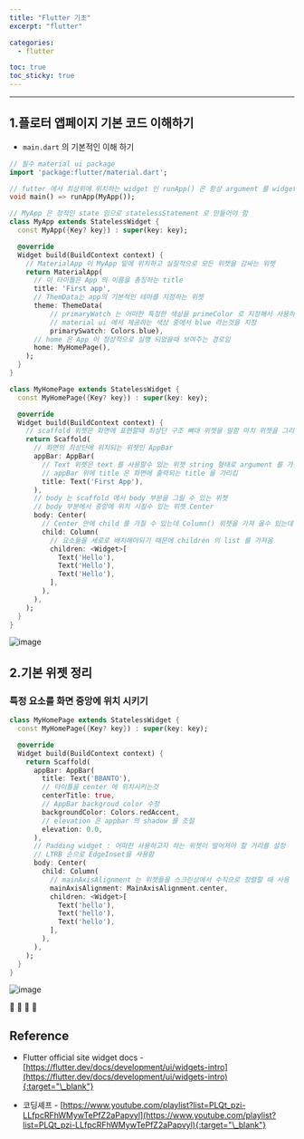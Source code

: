 ```yaml
---
title: "Flutter 기초"
excerpt: "flutter"

categories:
  - flutter

toc: true
toc_sticky: true
---
```


---

## 1.플로터 앱페이지 기본 코드 이해하기

- `main.dart` 의 기본적인 이해 하기

```dart
// 필수 material ui package
import 'package:flutter/material.dart';

// futter 에서 최상위에 위치하는 widget 인 runApp() 은 항상 argument 를 widget 를 가져와야 함
void main() => runApp(MyApp());

// MyApp 은 정적인 state 임으로 statelessStatement 로 만들어야 함
class MyApp extends StatelessWidget {
  const MyApp({Key? key}) : super(key: key);

  @override
  Widget build(BuildContext context) {
    // MaterialApp 이 MyApp 밑에 위치하고 실질적으로 모든 위젯을 감싸는 위젯
    return MaterialApp(
      // 이 타이틀은 App 의 이름을 총칭하는 title
      title: 'First app',
      // ThemData는 app의 기본적인 테마를 지정하는 위젯
      theme: ThemeData(
          // primaryWatch 는 어떠한 특정한 색상을 primeColor 로 지정해서 사용하겠다는 의미를 말함
          // material ui 에서 제공하는 색상 중에서 blue 라는것을 지정
          primarySwatch: Colors.blue),
      // home 은 App 이 정상적으로 실행 되었을때 보여주는 경로임
      home: MyHomePage(),
    );
  }
}

class MyHomePage extends StatelessWidget {
  const MyHomePage({Key? key}) : super(key: key);

  @override
  Widget build(BuildContext context) {
    // scaffold 위젯은 화면에 표현할때 최상단 구조 뼈대 위젯을 말함 마치 위젯을 그리기 위한 도화지 같은것임 scaffold 가 없으면 위젯을 그리지 못함
    return Scaffold(
      // 화면의 최상단에 위치되는 위젯인 AppBar
      appBar: AppBar(
        // Text 위젯은 text 를 사용할수 있는 위젯 string 형태로 argument 를 가짐
        // appBar 위에 title 은 화면에 출력되는 title 을 가리킴
        title: Text('First App'),
      ),
      // body 는 scaffold 에서 body 부분을 그릴 수 있는 위젯
      // body 부분에서 중앙에 위치 시킬수 있는 위젯 Center
      body: Center(
        // Center 안에 child 를 가질 수 있는데 Column() 위젯을 가져 올수 있는데 그 안에 모든 요소들을 세로로 배치 할 수 있는 위젯
        child: Column(
          // 요소들을 세로로 배치해야되기 때문에 children 의 list 를 가져옴
          children: <Widget>[
            Text('Hello'),
            Text('Hello'),
            Text('Hello'),
          ],
        ),
      ),
    );
  }
}

```

![image](https://user-images.githubusercontent.com/28912774/136519489-ef259233-b65f-4819-b991-b12bdacf8d3f.png)

## 2.기본 위젯 정리

### 특정 요소를 화면 중앙에 위치 시키기

```dart
class MyHomePage extends StatelessWidget {
  const MyHomePage({Key? key}) : super(key: key);

  @override
  Widget build(BuildContext context) {
    return Scaffold(
      appBar: AppBar(
        title: Text('BBANTO'),
        // 타이틀을 center 에 위치시키는것
        centerTitle: true,
        // AppBar backgroud color 수정
        backgroundColor: Colors.redAccent,
        // elevation 은 appbar 의 shadow 를 조절
        elevation: 0.0,
      ),
      // Padding widget : 어떠한 사용하고자 하는 위젯이 떨어져야 할 거리를 설정
      // LTRB 순으로 EdgeInset을 사용함
      body: Center(
        child: Column(
          // mainAxisAlignment 는 위젯들을 스크린상에서 수직으로 정렬할 때 사용
          mainAxisAlignment: MainAxisAlignment.center,
          children: <Widget>[
            Text('hello'),
            Text('hello'),
            Text('hello'),
          ],
        ),
      ),
    );
  }
}
```

![image](https://user-images.githubusercontent.com/28912774/136523259-1633e989-2976-4fff-aad9-794b1a8e27a6.png)

🔶 🔷 📌 🔑

## Reference

- Flutter official site widget docs - [https://flutter.dev/docs/development/ui/widgets-intro](https://flutter.dev/docs/development/ui/widgets-intro){:target="\_blank"}

- 코딩셰프 - [https://www.youtube.com/playlist?list=PLQt_pzi-LLfpcRFhWMywTePfZ2aPapvyl](https://www.youtube.com/playlist?list=PLQt_pzi-LLfpcRFhWMywTePfZ2aPapvyl){:target="\_blank"}
